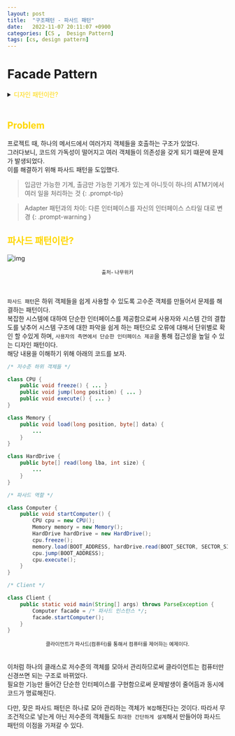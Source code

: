 ```yaml
---
layout: post
title:  "구조패턴 - 파사드 패턴"
date:   2022-11-07 20:11:07 +0900
categories: [CS ,  Design Pattern]
tags: [cs, design pattern]
---
```

# Facade Pattern

<details>
<summary><span style="color: gold"> 디자인 패턴이란? </span></summary>
<div markdown="1">
## <span style="color: gold"> 디자인 패턴이란? </span>
- 디자인 패턴은 소프트웨어 공학의 소프트웨어 설계에서 공통으로 발생하는 문제를 자주 쓰이는 설계 방법을 정리한 패턴이다.
- 디자인 패턴을 참고하여 개발하면 효율성과 유지보수성, 운용성이 높아지며, 프로그램 최적화가 된다고 한다.
　 

디자인 패턴을 목적과 범위로 나눌수 있다

|구분|유형|설명|
|:---:|:---:|:---|
| |생성|객체 인스턴스 생성에 관여, 클래스 정의와 객체 생성 방식을 구조화, 캡슐화를 수행|
|목적|구조|더 큰 구조 형성 목적으로 클래스나 객체의 조합을 다루는 패턴|
|    |행위|클래스나 객체들이 상호작용하는 방법과 역할 분담을 다루는 패턴|
|범위|클래스|클래스간 관련성(상속), 컴파일 시 정적으로 결정|
|    |객체|객체 간 관련성을 다루는 패턴, 런타임 시 동적으로 결정|

---
</div>
</details>
　　

## <span style="color: gold"> Problem </span>

프로젝트 때, 하나의 메서드에서 여러가지 객체들을 호출하는 구조가 있었다.  
그러다보니, 코드의 가독성이 떨어지고 여러 객체들이 의존성을 갖게 되기 떄문에 문제가 발생되었다.   
이를 해결하기 위해 파사드 패턴을 도입했다.  


> 입금만 가능한 기계, 출금만 가능한 기계가 있는게 아니듯이 하나의 ATM기에서 여러 일을 처리하는 것
{: .prompt-tip}

>Adapter  패턴과의 차이: 다른 인터페이스를 자신의 인터페이스 스타일 대로 변경
{: .prompt-warning }

## <span style="color: gold"> 파사드 패턴이란? </span>  


![img](https://upload.wikimedia.org/wikipedia/commons/thumb/5/56/UML_DP_Fa%C3%A7ade.png/440px-UML_DP_Fa%C3%A7ade.png)

   <center><small> 출처- 나무위키 </small></center>

  　　


`파사드 패턴`은 하위 객체들을 쉽게 사용할 수 있도록 고수준 객체를 만들어서 문제를 해결하는 패턴이다.  
복잡한 시스템에 대하여 단순한 인터페이스를 제공함으로써 사용자와 시스템 간의 결합도를 낮추어 시스템 구조에 대한 파악을 쉽게 하는 패턴으로 오류에 대해서 단위별로 확인 할 수있게 하며, `사용자의 측면에서 단순한 인터페이스 제공`을 통해 접근성을 높일 수 있는 디자인 패턴이다.  
 해당 내용을 이해하기 위해 아래의 코드를 보자.

```java
/* 저수준 하위 객체들 */

class CPU {
	public void freeze() { ... }
	public void jump(long position) { ... }
	public void execute() { ... }
}

class Memory {
	public void load(long position, byte[] data) {
		...
	}
}

class HardDrive {
	public byte[] read(long lba, int size) {
		...
	}
}

/* 파사드 역할 */

class Computer {
	public void startComputer() {
        CPU cpu = new CPU();
        Memory memory = new Memory();
        HardDrive hardDrive = new HardDrive();
		cpu.freeze();
		memory.load(BOOT_ADDRESS, hardDrive.read(BOOT_SECTOR, SECTOR_SIZE));
		cpu.jump(BOOT_ADDRESS);
		cpu.execute();
	}
}

/* Client */

class Client {
	public static void main(String[] args) throws ParseException {
		Computer facade = /* 파사드 인스턴스 */;
		facade.startComputer();
	}
}
```
   <center><small> 클라이언트가 파사드(컴퓨터)를 통해서 컴퓨터를 제어하는 예제이다. </small></center>
　　

이처럼 하나의 클래스로 저수준의 객체를 모아서 관리하므로써 클라이언트는 컴퓨터만 신경쓰면 되는 구조로 바뀌었다.  
 필요한 기능만 들어간 단순한 인터페이스를 구현함으로써 문제발생이 줄어듬과 동시에 코드가 명료해진다.

다만, 잦은 파사드 패턴은 하나로 모아 관리하는 객체가 `복잡`해진다는 것이다. 따라서 무조건적으로 넣는게 아닌 저수준의 객체들도 `최대한 간단하게 설계`해서 만들어야 파사드 패턴의 이점을 가져갈 수 있다.　
